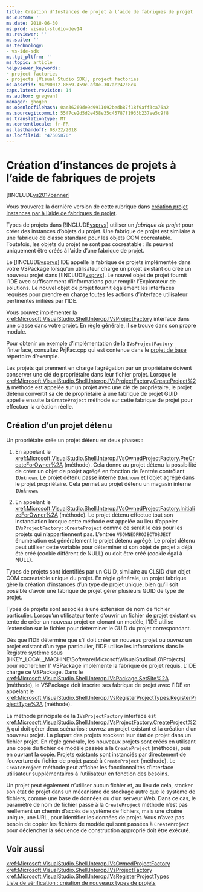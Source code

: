 ```yaml
---
title: Création d’Instances de projet à l’aide de fabriques de projet | Microsoft Docs
ms.custom: ''
ms.date: 2018-06-30
ms.prod: visual-studio-dev14
ms.reviewer: ''
ms.suite: ''
ms.technology:
- vs-ide-sdk
ms.tgt_pltfrm: ''
ms.topic: article
helpviewer_keywords:
- project factories
- projects [Visual Studio SDK], project factories
ms.assetid: 94c90012-8669-459c-af8e-307ac242c8c4
caps.latest.revision: 14
ms.author: gregvanl
manager: ghogen
ms.openlocfilehash: 0ae36269de9d9911092bedb87f18f9aff3ca76a2
ms.sourcegitcommit: 55f7ce2d5d2e458e35c45787f1935b237ee5c9f8
ms.translationtype: MT
ms.contentlocale: fr-FR
ms.lasthandoff: 08/22/2018
ms.locfileid: "47505870"
---
```

# <a name="creating-project-instances-by-using-project-factories"></a>Création d’instances de projets à l’aide de fabriques de projets
[!INCLUDE[vs2017banner](../../includes/vs2017banner.md)]

Vous trouverez la dernière version de cette rubrique dans [création projet Instances par à l’aide de fabriques de projet](https://docs.microsoft.com/visualstudio/extensibility/internals/creating-project-instances-by-using-project-factories).  
  
Types de projets dans [!INCLUDE[vsprvs](../../includes/vsprvs-md.md)] utiliser un *fabrique de projet* pour créer des instances d’objets du projet. Une fabrique de projet est similaire à une fabrique de classe standard pour les objets COM cocreatable. Toutefois, les objets du projet ne sont pas cocreatable : ils peuvent uniquement être créés à l’aide d’une fabrique de projet.  
  
 Le [!INCLUDE[vsprvs](../../includes/vsprvs-md.md)] IDE appelle la fabrique de projets implémentée dans votre VSPackage lorsqu’un utilisateur charge un projet existant ou crée un nouveau projet dans [!INCLUDE[vsprvs](../../includes/vsprvs-md.md)]. Le nouvel objet de projet fournit l’IDE avec suffisamment d’informations pour remplir l’Explorateur de solutions. Le nouvel objet de projet fournit également les interfaces requises pour prendre en charge toutes les actions d’interface utilisateur pertinentes initiées par l’IDE.  
  
 Vous pouvez implémenter la <xref:Microsoft.VisualStudio.Shell.Interop.IVsProjectFactory> interface dans une classe dans votre projet. En règle générale, il se trouve dans son propre module.  
  
 Pour obtenir un exemple d’implémentation de la `IVsProjectFactory` l’interface, consultez PrjFac.cpp qui est contenue dans le [projet de base](http://msdn.microsoft.com/en-us/385fd2a3-d9f1-4808-87c2-a3f05a91fc36) répertoire d’exemple.  
  
 Les projets qui prennent en charge l’agrégation par un propriétaire doivent conserver une clé de propriétaire dans leur fichier projet. Lorsque le <xref:Microsoft.VisualStudio.Shell.Interop.IVsProjectFactory.CreateProject%2A> méthode est appelée sur un projet avec une clé de propriétaire, le projet détenu convertit sa clé de propriétaire à une fabrique de projet GUID appelle ensuite la `CreateProject` méthode sur cette fabrique de projet pour effectuer la création réelle.  
  
## <a name="creating-an-owned-project"></a>Création d’un projet détenu  
 Un propriétaire crée un projet détenu en deux phases :  
  
1.  En appelant le <xref:Microsoft.VisualStudio.Shell.Interop.IVsOwnedProjectFactory.PreCreateForOwner%2A> (méthode). Cela donne au projet détenu la possibilité de créer un objet de projet agrégé en fonction de l’entrée contrôlant `IUnknown`. Le projet détenu passe interne `IUnknown` et l’objet agrégé dans le projet propriétaire. Cela permet au projet détenu un magasin interne `IUnknown`.  
  
2.  En appelant le <xref:Microsoft.VisualStudio.Shell.Interop.IVsOwnedProjectFactory.InitializeForOwner%2A> (méthode). Le projet détenu effectue tout son instanciation lorsque cette méthode est appelée au lieu d’appeler `IVsProjectFactory::CreateProject` comme ce serait le cas pour les projets qui n’appartiennent pas. L’entrée `VSOWNEDPROJECTOBJECT` énumération est généralement le projet détenu agrégé. Le projet détenu peut utiliser cette variable pour déterminer si son objet de projet a déjà été créé (cookie différent de NULL) ou doit être créé (cookie égal à NULL).  
  
 Types de projets sont identifiés par un GUID, similaire au CLSID d’un objet COM cocreatable unique du projet. En règle générale, un projet fabrique gère la création d’instances d’un type de projet unique, bien qu’il soit possible d’avoir une fabrique de projet gérer plusieurs GUID de type de projet.  
  
 Types de projets sont associés à une extension de nom de fichier particulier. Lorsqu’un utilisateur tente d’ouvrir un fichier de projet existant ou tente de créer un nouveau projet en clonant un modèle, l’IDE utilise l’extension sur le fichier pour déterminer le GUID du projet correspondant.  
  
 Dès que l’IDE détermine que s’il doit créer un nouveau projet ou ouvrez un projet existant d’un type particulier, l’IDE utilise les informations dans le Registre système sous [HKEY_LOCAL_MACHINE\Software\Microsoft\VisualStudio\8.0\Projects] pour rechercher l' VSPackage implémente la fabrique de projet requis. L’IDE charge ce VSPackage. Dans le <xref:Microsoft.VisualStudio.Shell.Interop.IVsPackage.SetSite%2A> (méthode), le VSPackage doit inscrire ses fabrique de projet avec l’IDE en appelant le <xref:Microsoft.VisualStudio.Shell.Interop.IVsRegisterProjectTypes.RegisterProjectType%2A> (méthode).  
  
 La méthode principale de la `IVsProjectFactory` interface est <xref:Microsoft.VisualStudio.Shell.Interop.IVsProjectFactory.CreateProject%2A> qui doit gérer deux scénarios : ouvrez un projet existant et la création d’un nouveau projet. La plupart des projets stockent leur état de projet dans un fichier projet. En règle générale, les nouveaux projets sont créés en utilisant une copie du fichier de modèle passée à la `CreateProject` (méthode), puis en ouvrant la copie. Projets existants sont instanciés par directement de l’ouverture du fichier de projet passé à `CreateProject` (méthode). Le `CreateProject` méthode peut afficher les fonctionnalités d’interface utilisateur supplémentaires à l’utilisateur en fonction des besoins.  
  
 Un projet peut également n’utiliser aucun fichier et, au lieu de cela, stocker son état de projet dans un mécanisme de stockage autre que le système de fichiers, comme une base de données ou d’un serveur Web. Dans ce cas, le paramètre de nom de fichier passé à la `CreateProject` méthode n’est pas réellement un chemin d’accès de système de fichiers, mais une chaîne unique, une URL, pour identifier les données de projet. Vous n’avez pas besoin de copier les fichiers de modèle qui sont passées à `CreateProject` pour déclencher la séquence de construction approprié doit être exécuté.  
  
## <a name="see-also"></a>Voir aussi  
 <xref:Microsoft.VisualStudio.Shell.Interop.IVsOwnedProjectFactory>   
 <xref:Microsoft.VisualStudio.Shell.Interop.IVsProjectFactory>   
 <xref:Microsoft.VisualStudio.Shell.Interop.IVsRegisterProjectTypes>   
 [Liste de vérification : création de nouveaux types de projets](../../extensibility/internals/checklist-creating-new-project-types.md)

